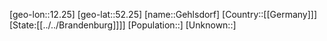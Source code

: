 ﻿---
location: [52.25,12.25]
type: City
tags:
- geo/City


SpocWebEntityId: 30387
isDeleted: false
confidential: public

---
[geo-lon::12.25]
[geo-lat::52.25]
[name::Gehlsdorf]
[Country::[[Germany]]]
[State:[[../../Brandenburg]]]]
[Population::]
[Unknown::]

